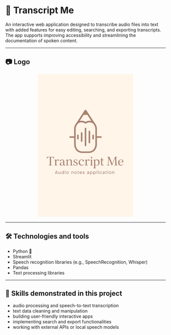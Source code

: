 # 📝 Transcript Me

An interactive web application designed to transcribe audio files into text with added features for easy editing, searching, and exporting transcripts. The app supports improving accessibility and streamlining the documentation of spoken content.

---

## 📷 Logo

<p align="center">
  <img src="transcriptme.png" width="300" height="450">
</p>

---

## 🛠 Technologies and tools

- Python 🐍  
- Streamlit  
- Speech recognition libraries (e.g., SpeechRecognition, Whisper)  
- Pandas  
- Text processing libraries  

---

## 🚀 Skills demonstrated in this project

- audio processing and speech-to-text transcription  
- text data cleaning and manipulation  
- building user-friendly interactive apps  
- implementing search and export functionalities  
- working with external APIs or local speech models  
